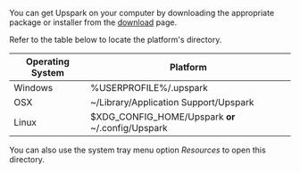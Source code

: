 <!--TITLE:Install-->
<!--ABOUT:Find the right Upspark package for your operating system and archecture.-->

You can get Upspark on your computer by downloading the appropriate package or installer from the [download](https://upspark.io/download) page. 

Refer to the table below to locate the platform's directory.  

| Operating System 	| Platform                                      	        |
|------------------	|-----------------------------------------------------------|
| Windows          	| %USERPROFILE%/.upspark                        	    |
| OSX              	| ~/Library/Application Support/Upspark         	        |
| Linux            	| $XDG_CONFIG_HOME/Upspark **or** ~/.config/Upspark 	|

You can also use the system tray menu option *Resources* to open this directory. 

